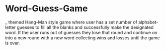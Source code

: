 # Word-Guess-Game
_ themed Hang-Man style game where user has a set number of alphabet-letter guesses to fill all the blanks and successfully make the designated word. If the user runs out of guesses they lose that round and continue on into a new round with a new word collecting wins and losses until the game is over.
